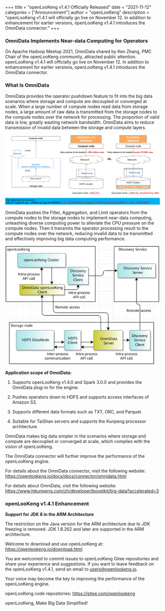 +++ 
title = "openLooKeng v1.4.1 Officially Released"
date = "2021-11-12"
categories = ["Announcement"]
author = "openLooKeng"
description = "openLooKeng v1.4.1 will officially go live on November 12. In addition to enhancement for earlier versions, openLooKeng v1.4.1 introduces the OmniData connector."
+++

### OmniData Implements Near-data Computing for Operators
On Apache Hadoop Meetup 2021, OmniData shared by Ken Zhang, PMC Chair of the openLooKeng community, attracted public attention. openLooKeng v1.4.1 will officially go live on November 12. In addition to enhancement for earlier versions, openLooKeng v1.4.1 introduces the OmniData connector.

### What Is OmniData

OmniData provides the operator pushdown feature to fit into the big data scenarios where storage and compute are decoupled or converged at scale. When a large number of compute nodes read data from storage nodes, a large amount of raw data is transmitted from the storage nodes to the compute nodes over the network for processing. The proportion of valid data is low, greatly wasting network bandwidth. OmniData aims to reduce transmission of invalid data between the storage and compute layers.

<img src='./img1.png' alt='OmniData' />

OmniData pushes the Filter, Aggregation, and Limit operators from the compute nodes to the storage nodes to implement near-data computing, unleashing diverse computing power to alleviate the CPU pressure on the compute nodes. Then it transmits the operator processing result to the compute nodes over the network, reducing invalid data to be transmitted and effectively improving big data computing performance.

<img src='./img2.png' alt='OmniData' />

**Application scope of OmniData:**

1. Supports openLooKeng v1.4.0 and Spark 3.0.0 and provides the OmniData plug-in for the engine.
 
2. Pushes operators down to HDFS and supports access interfaces of Amazon S3.

3. Supports different data formats such as TXT, ORC, and Parquet.

4. Suitable for TaiShan servers and supports the Kunpeng processor architecture.


OmniData makes big data simpler in the scenarios where storage and compute are decoupled or converged at scale, which complies with the vision of openLooKeng.

The OmniData connector will further improve the performance of the openLooKeng engine.

For details about the OmniData connector, visit the following website:
<https://openlookeng.io/docs/docs/connector/omnidata.html>

For details about OmniData, visit the following website:
<https://www.hikunpeng.com/zh/developer/boostkit/big-data?accelerated=3>

### openLooKeng v1.4.1 Enhancement

**Support for JDK 8 in the ARM Architecture**

The restriction on the Java version for the ARM architecture due to JDK freezing is removed. JDK 1.8.262 and later are supported in the ARM architecture.


Welcome to download and use openLooKeng at: <https://openlookeng.io/download.html>

You are welcomed to commit issues to openLooKeng Gitee repositories and share your experience and suggestions. If you want to leave feedback on the openLooKeng v1.4.1, send an email to <users@openlookeng.io>. 

Your voice may become the key to improving the performance of the openLooKeng engine.

openLooKeng code repositories: <https://gitee.com/openlookeng>

openLooKeng, Make Big Data Simplified!
 
